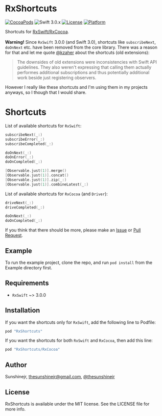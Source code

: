 # RxShortcuts

[![CocoaPods](https://img.shields.io/cocoapods/v/RxShortcuts.svg)](https://github.com/sunshinejr/RxShortcuts)
![Swift 3.0.x](https://img.shields.io/badge/Swift-3.0.x-orange.svg)
[![License](https://img.shields.io/cocoapods/l/RxShortcuts.svg?style=flat)](http://cocoapods.org/pods/RxShortcuts)
[![Platform](https://img.shields.io/cocoapods/p/RxShortcuts.svg?style=flat)](http://cocoapods.org/pods/RxShortcuts)

Shortcuts for [RxSwift/RxCocoa](https://github.com/ReactiveX/RxSwift).<br /><br />
**Warning!** Since `RxSwift` 3.0.0 (and Swift 3.0), shortcuts like `subscribeNext`,
`doOnNext` etc. have been removed from the core library. There was a reason for
that and let me quote [@kzaher](https://github.com/kzaher) about the shortcuts
(old extensions):

> The downsides of old extensions were inconsistencies with Swift API guidelines.
> They also weren't expressing that calling them actually performes additional
> subscriptions and thus potentially additional work beside just registering
> observers.

However I really like these shortcuts and I'm using them in my projects anyways,
so I though that I would share.

# Shortcuts

List of available shortcuts for `RxSwift`:
```swift
subscribeNext(_:)
subscribeError(_:)
subscribeCompleted(_:)

doOnNext(_:)
doOnError(_:)
doOnCompleted(_:)

[Observable.just(1)].merge()
[Observable.just(1)].concat()
[Observable.just(1)].zip(_:)
[Observable.just(1)].combineLatest(_:)
```

List of available shortcuts for `RxCocoa` (and `Driver`):
```swift
driveNext(_:)
driveCompleted(_:)

doOnNext(_:)
doOnCompleted(_:)
```

If you think that there should be more, please make an
[Issue](https://github.com/sunshinejr/RxShortcuts/issues/new) or [Pull Request](https://github.com/sunshinejr/RxShortcuts/compare).

## Example

To run the example project, clone the repo, and run `pod install` from the
Example directory first.

## Requirements

- `RxSwift` ~> 3.0.0

## Installation

If you want the shortcuts only for `RxSwift`, add the following line to Podfile:
```ruby
pod "RxShortcuts"
```

If you want the shortcuts for both `RxSwift` and `RxCocoa`, then add this line:
```ruby
pod "RxShortcuts/RxCocoa"
```

## Author

Sunshinejr, thesunshinejr@gmail.com, <a href="https://twitter.com/thesunshinejr">@thesunshinejr</a>

## License

RxShortcuts is available under the MIT license. See the LICENSE file for more info.
